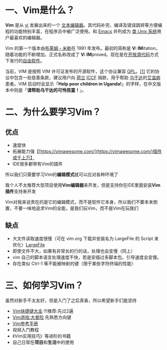 # 一、Vim是什么？
**Vim** 是从 [vi](https://zh.wikipedia.org/wiki/Vi "Vi") 发展出来的一个 [文本编辑器](https://zh.wikipedia.org/wiki/%E6%96%87%E6%9C%AC%E7%BC%96%E8%BE%91%E5%99%A8 "文本编辑器")。其代码补完、编译及错误跳转等方便编程的功能特别丰富，在程序员中被广泛使用。和 [Emacs](https://zh.wikipedia.org/wiki/Emacs "Emacs") 并列成为 [类 Unix 系统](https://zh.wikipedia.org/wiki/%E7%B1%BBUnix%E7%B3%BB%E7%BB%9F "类Unix系统")用户最喜欢的编辑器。

Vim 的第一个版本由[布莱姆・米勒](https://zh.wikipedia.org/wiki/%E5%B8%83%E8%90%8A%E5%A7%86%C2%B7%E7%B1%B3%E5%8B%92 "布莱姆·米勒")在 1991 年发布。最初的简称是 **V**i **IM**itation，随着功能的不断增加，正式名称改成了 **V**i **IM**proved。现在是在[开放源代码](https://zh.wikipedia.org/wiki/%E5%BC%80%E6%94%BE%E6%BA%90%E4%BB%A3%E7%A0%81 "开放源代码")方式下发行的[自由软件](https://zh.wikipedia.org/wiki/%E8%87%AA%E7%94%B1%E8%BD%AF%E4%BB%B6 "自由软件")。

当前，VIM 是按照 VIM 许可证发布的开源软件，这个协议兼容 [GPL](https://zh.wikipedia.org/wiki/GPL "GPL")。[[1]](https://zh.wikipedia.org/wiki/Vim#cite_note-Vim%E5%8D%8F%E8%AE%AE%E6%96%87%E6%9C%AC%E4%B8%8E%E5%AF%B9GPL%E7%9A%84%E5%85%BC%E5%AE%B9%E6%80%A7-4) 它的协议中包含一些慈善条款，建议用户向 [荷兰](https://zh.wikipedia.org/wiki/%E8%8D%B7%E5%85%B0 "荷兰") [ICCF](https://zh.wikipedia.org/w/index.php?title=ICCF&action=edit&redlink=1 "ICCF（页面不存在）") 捐款，用于帮助 [乌干达](https://zh.wikipedia.org/wiki/%E4%B9%8C%E5%B9%B2%E8%BE%BE "乌干达")的[艾滋病](https://zh.wikipedia.org/wiki/%E8%89%BE%E6%BB%8B%E7%97%85 "艾滋病")患者。VIM 启动时会显示「**Help poor children in Uganda!**」的字样，在中文版本中则是「**请帮助乌干达的可怜孩童！**」。

# 二、为什么要学习Vim？
## 优点
- 速度快
- 拓展能力强【[https://vimawesome.com/](https://vimawesome.com/)插件成千上万】
- IDE很多都带有Vim的插件

所以我们只需要学习Vim的**编辑模式**就可以应对各种环境了

我个人不太推荐大型项目使用**Vim编辑器**来开发，但是支持你在IDE里面安装**Vim插件**支持来开发

Vim对我来说贵在的是它的编辑模式，而不是软件它本身，所以我们不要本末倒置，不要一味地追求Vim的全能，是我们玩Vim，而不是Vim在玩我们
## 缺点
*   大文件读取速度很慢（可在 vim.org 下载并安装名为 LargeFile 的 Script 来优化）[LargeFile](http://www.vim.org/scripts/script.php?script_id=1506)
*   即使文件不大，如果有非常长的行的话，处理也会变慢（同上）
*   vim 自己的脚本语言处理速度不快，若是安插过多脚本包，引导速度会变慢。
*   存在类似 Ctrl-1 等不能被映射的键（限于某些字符终端的性能）

# 三、如何学习Vim？
虽然对新手不太友好，但是入门了之后真香，所以希望新手们能坚持
- [Vim快捷键大全](https://itgoyo.github.io/2018/02/09/Vim%E5%B8%B8%E7%94%A8%E5%BF%AB%E6%8D%B7%E9%94%AE%E5%A4%A7%E5%85%A8/) !!!推荐:先过2遍
- [Vim游戏:大冒险](https://vim-adventures.com/)   先熟悉方向键
- [Vim参考手册](http://vimcdoc.sourceforge.net/doc/help.html)
- 视频入门教程
- 《Vim实用技巧》等进阶的书籍
- 自己日常在**项目**和**生活**中的使用
